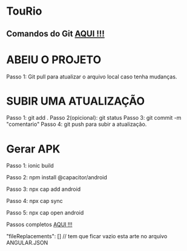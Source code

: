 # TouRio

<h2>Comandos do Git <a href="https://github.com/bomfim1209/git_command/blob/main/README.md">AQUI !!!</a></h2>

# ABEIU O PROJETO 
Passo 1: Git pull para atualizar o arquivo local caso tenha mudanças.

# SUBIR UMA ATUALIZAÇÃO
Passo 1: git add . 
Passo 2(opicional): git status
Passo 3: git commit -m "comentario"
Passo 4: git push para subir a atualização.

# Gerar APK
<p>Passo 1: ionic build</p> 
<p>Passo 2: npm install @capacitor/android</p>
<p>Passo 3: npx cap add android</p>
<p>Passo 4: npx cap sync</p>
<p>Passo 5: npx cap open android</p>

<p>Passos completos <a href="https://docs.google.com/presentation/d/1kraJn07wIMk-k52Ykd_KRchHij4-XmR8/edit#slide=id.p9">AQUI !!!</a></p>


"fileReplacements": [] // tem que ficar vazio esta arte no arquivo ANGULAR.JSON